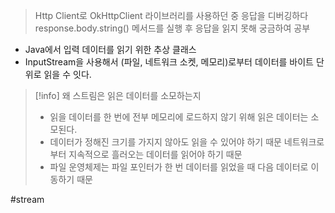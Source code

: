 
> Http Client로 OkHttpClient 라이브러리를 사용하던 중
   응답을 디버깅하다 response.body.string() 메서드를 실행 후 응답을 읽지 못해
   궁금하여 공부

- Java에서 입력 데이터를 읽기 위한 추상 클래스
- InputStream을 사용해서 (파일, 네트워크 소켓, 메모리)로부터 데이터를 바이트 단위로 읽을 수 잇다.


> [!info] 왜 스트림은 읽은 데이터를 소모하는지
> - 읽을 데이터를 한 번에 전부 메모리에 로드하지 않기 위해 읽은 데이터는 소모된다.
> - 데이터가 정해진 크기를 가지지 않아도 읽을 수 있어야 하기 때문
> 	네트워크로부터 지속적으로 흘러오는 데이터를 읽어야 하기 때문
> - 파일 운영체제는 파일 포인터가 한 번 데이터를 읽었을 때 다음 데이터로 이동하기 때문


#stream